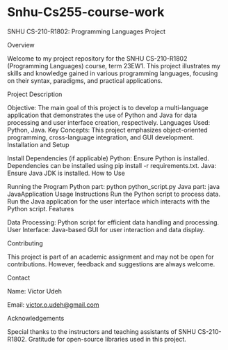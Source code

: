 # Snhu-Cs255-course-work

SNHU CS-210-R1802: Programming Languages Project

Overview

Welcome to my project repository for the SNHU CS-210-R1802 (Programming Languages) course, term 23EW1. This project illustrates my skills and knowledge gained in various programming languages, focusing on their syntax, paradigms, and practical applications.

Project Description

Objective: The main goal of this project is to develop a multi-language application that demonstrates the use of Python and Java for data processing and user interface creation, respectively.
Languages Used: Python, Java.
Key Concepts: This project emphasizes object-oriented programming, cross-language integration, and GUI development.
Installation and Setup


Install Dependencies (if applicable)
Python: Ensure Python is installed. Dependencies can be installed using pip install -r requirements.txt.
Java: Ensure Java JDK is installed.
How to Use

Running the Program
Python part: python python_script.py
Java part: java JavaApplication
Usage Instructions
Run the Python script to process data.
Run the Java application for the user interface which interacts with the Python script.
Features

Data Processing: Python script for efficient data handling and processing.
User Interface: Java-based GUI for user interaction and data display.

Contributing

This project is part of an academic assignment and may not be open for contributions. However, feedback and suggestions are always welcome.


Contact

Name: Victor Udeh


Email: victor.o.udeh@gmail.com

Acknowledgements

Special thanks to the instructors and teaching assistants of SNHU CS-210-R1802.
Gratitude for open-source libraries used in this project.
